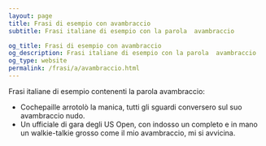 ```yaml
---
layout: page
title: Frasi di esempio con avambraccio 
subtitle: Frasi italiane di esempio con la parola  avambraccio

og_title: Frasi di esempio con avambraccio 
og_description: Frasi italiane di esempio con la parola  avambraccio
og_type: website
permalink: /frasi/a/avambraccio.html
---
```


Frasi italiane di esempio contenenti la parola avambraccio:


- Cochepaille arrotolò la manica, tutti gli sguardi conversero sul suo avambraccio nudo.
- Un ufficiale di gara degli US Open, con indosso un completo e in mano un walkie-talkie grosso come il mio avambraccio, mi si avvicina.
